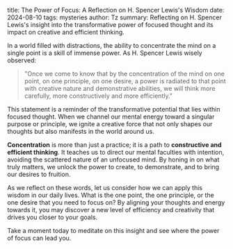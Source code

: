 title: The Power of Focus: A Reflection on H. Spencer Lewis's Wisdom
date: 2024-08-10
tags: mysteries
author: Tz
summary: Reflecting on H. Spencer Lewis's insight into the transformative power of focused thought and its impact on creative and efficient thinking.


In a world filled with distractions, the ability to concentrate the mind on a single point is a skill of immense power. As H. Spencer Lewis wisely observed:

> "Once we come to know that by the concentration of the mind on one point, on one principle, on one desire, a power is radiated to that point with creative nature and demonstrative abilities, we will think more carefully, more constructively and more efficiently."

This statement is a reminder of the transformative potential that lies within focused thought. When we channel our mental energy toward a singular purpose or principle, we ignite a creative force that not only shapes our thoughts but also manifests in the world around us.

**Concentration** is more than just a practice; it is a path to **constructive and efficient thinking**. It teaches us to direct our mental faculties with intention, avoiding the scattered nature of an unfocused mind. By honing in on what truly matters, we unlock the power to create, to demonstrate, and to bring our desires to fruition.

As we reflect on these words, let us consider how we can apply this wisdom in our daily lives. What is the one point, the one principle, or the one desire that you need to focus on? By aligning your thoughts and energy towards it, you may discover a new level of efficiency and creativity that drives you closer to your goals.

Take a moment today to meditate on this insight and see where the power of focus can lead you.
